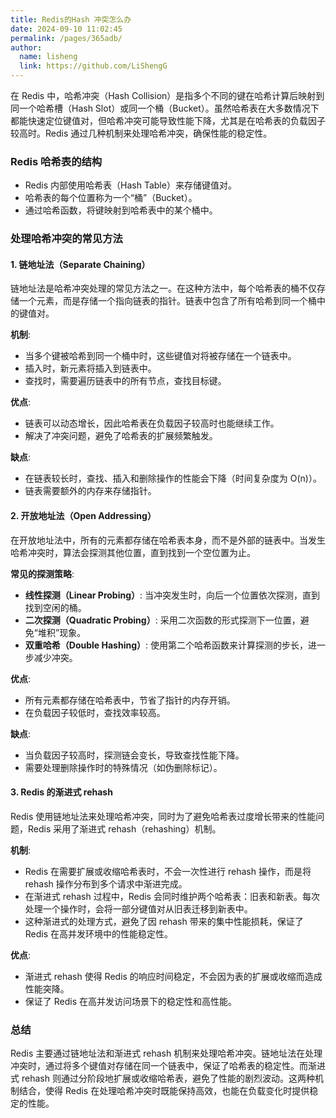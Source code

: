 ```yaml
---
title: Redis的Hash 冲突怎么办
date: 2024-09-10 11:02:45
permalink: /pages/365adb/
author: 
  name: lisheng
  link: https://github.com/LiShengG
---
```

在 Redis 中，哈希冲突（Hash Collision）是指多个不同的键在哈希计算后映射到同一个哈希槽（Hash Slot）或同一个桶（Bucket）。虽然哈希表在大多数情况下都能快速定位键值对，但哈希冲突可能导致性能下降，尤其是在哈希表的负载因子较高时。Redis 通过几种机制来处理哈希冲突，确保性能的稳定性。

### Redis 哈希表的结构
- Redis 内部使用哈希表（Hash Table）来存储键值对。
- 哈希表的每个位置称为一个“桶”（Bucket）。
- 通过哈希函数，将键映射到哈希表中的某个桶中。

### 处理哈希冲突的常见方法

#### 1. **链地址法（Separate Chaining）**
链地址法是哈希冲突处理的常见方法之一。在这种方法中，每个哈希表的桶不仅存储一个元素，而是存储一个指向链表的指针。链表中包含了所有哈希到同一个桶中的键值对。

**机制**:
- 当多个键被哈希到同一个桶中时，这些键值对将被存储在一个链表中。
- 插入时，新元素将插入到链表中。
- 查找时，需要遍历链表中的所有节点，查找目标键。

**优点**:
- 链表可以动态增长，因此哈希表在负载因子较高时也能继续工作。
- 解决了冲突问题，避免了哈希表的扩展频繁触发。

**缺点**:
- 在链表较长时，查找、插入和删除操作的性能会下降（时间复杂度为 O(n)）。
- 链表需要额外的内存来存储指针。

#### 2. **开放地址法（Open Addressing）**
在开放地址法中，所有的元素都存储在哈希表本身，而不是外部的链表中。当发生哈希冲突时，算法会探测其他位置，直到找到一个空位置为止。

**常见的探测策略**:
- **线性探测（Linear Probing）**: 当冲突发生时，向后一个位置依次探测，直到找到空闲的桶。
- **二次探测（Quadratic Probing）**: 采用二次函数的形式探测下一位置，避免“堆积”现象。
- **双重哈希（Double Hashing）**: 使用第二个哈希函数来计算探测的步长，进一步减少冲突。

**优点**:
- 所有元素都存储在哈希表中，节省了指针的内存开销。
- 在负载因子较低时，查找效率较高。

**缺点**:
- 当负载因子较高时，探测链会变长，导致查找性能下降。
- 需要处理删除操作时的特殊情况（如伪删除标记）。

#### 3. **Redis 的渐进式 rehash**
Redis 使用链地址法来处理哈希冲突，同时为了避免哈希表过度增长带来的性能问题，Redis 采用了渐进式 rehash（rehashing）机制。

**机制**:
- Redis 在需要扩展或收缩哈希表时，不会一次性进行 rehash 操作，而是将 rehash 操作分布到多个请求中渐进完成。
- 在渐进式 rehash 过程中，Redis 会同时维护两个哈希表：旧表和新表。每次处理一个操作时，会将一部分键值对从旧表迁移到新表中。
- 这种渐进式的处理方式，避免了因 rehash 带来的集中性能损耗，保证了 Redis 在高并发环境中的性能稳定性。

**优点**:
- 渐进式 rehash 使得 Redis 的响应时间稳定，不会因为表的扩展或收缩而造成性能突降。
- 保证了 Redis 在高并发访问场景下的稳定性和高性能。

### 总结
Redis 主要通过链地址法和渐进式 rehash 机制来处理哈希冲突。链地址法在处理冲突时，通过将多个键值对存储在同一个链表中，保证了哈希表的稳定性。而渐进式 rehash 则通过分阶段地扩展或收缩哈希表，避免了性能的剧烈波动。这两种机制结合，使得 Redis 在处理哈希冲突时既能保持高效，也能在负载变化时提供稳定的性能。